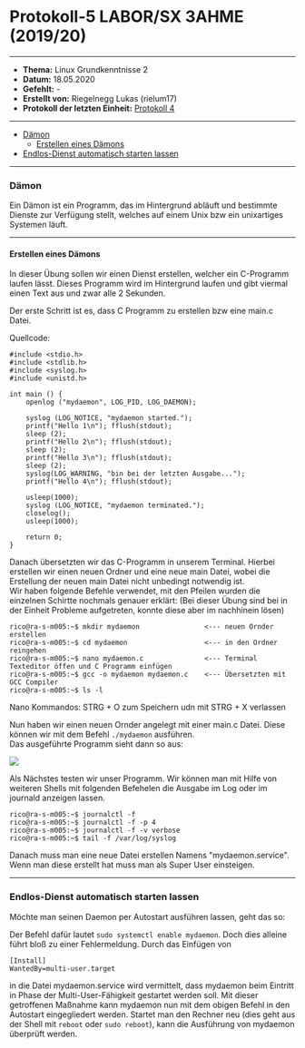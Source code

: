 # Protokoll-5 LABOR/SX 3AHME (2019/20)

---------------------------------------------------------------------------------------------

* **Thema:** Linux Grundkenntnisse 2
* **Datum:** 18.05.2020
* **Gefehlt:** -
* **Erstellt von:** Riegelnegg Lukas (rielum17)
* **Protokoll der letzten Einheit:** [Protokoll 4](https://github.com/HTLMechatronics/m17-3ahme-la1-sx/blob/rielum17/Protokoll/protokoll-4_rielum17_2020-05-11.md)
----------------------------------------------------------------------------------------------

* [Dämon](#Dämon)
  * [Erstellen eines Dämons](#Erstellen-eines-Dämons)
* [Endlos-Dienst automatisch starten lassen](#endlos-dienst-automatisch-starten-lassen)

----------------------------------------------------------------------------------------------------------

### Dämon
Ein Dämon ist ein Programm, das im Hintergrund abläuft und bestimmte Dienste zur Verfügung stellt, welches auf einem Unix bzw ein unixartiges Systemen läuft.

----------------------------------------------------------------------------------------------------------

#### Erstellen eines Dämons
In dieser Übung sollen wir einen Dienst erstellen, welcher ein C-Programm laufen lässt. Dieses Programm wird im Hintergrund laufen und gibt viermal einen Text aus und zwar alle 2 Sekunden.

Der erste Schritt ist es, dass C Programm zu erstellen bzw eine main.c Datei.

Quellcode:
```
#include <stdio.h>
#include <stdlib.h>
#include <syslog.h>
#include <unistd.h>

int main () {
    openlog ("mydaemon", LOG_PID, LOG_DAEMON);

    syslog (LOG_NOTICE, "mydaemon started.");
    printf("Hello 1\n"); fflush(stdout);
    sleep (2);
    printf("Hello 2\n"); fflush(stdout);
    sleep (2);
    printf("Hello 3\n"); fflush(stdout);
    sleep (2);
    syslog(LOG_WARNING, "bin bei der letzten Ausgabe...");
    printf("Hello 4\n"); fflush(stdout);

    usleep(1000);
    syslog (LOG_NOTICE, "mydaemon terminated.");
    closelog();
    usleep(1000);

    return 0;
}
```

Danach übersetzten wir das C-Programm in unserem Terminal. Hierbei erstellen wir einen neuen Ordner und eine neue main Datei, wobei die Erstellung der neuen main Datei nicht unbedingt notwendig ist.  
Wir haben folgende Befehle verwendet, mit den Pfeilen wurden die einzelnen Schirtte nochmals genauer erklärt:
(Bei dieser Übung sind bei in der Einheit Probleme aufgetreten, konnte diese aber im nachhinein lösen)
```
rico@ra-s-m005:~$ mkdir mydaemon                <--- neuen Ornder erstellen
rico@ra-s-m005:~$ cd mydaemon                   <--- in den Ordner reingehen
rico@ra-s-m005:~$ nano mydaemon.c               <--- Terminal Texteditor öffen und C Programm einfügen
rico@ra-s-m005:~$ gcc -o mydaemon mydaemon.c    <--- Übersetzten mit GCC Compiler
rico@ra-s-m005:~$ ls -l  
```
Nano Kommandos: STRG + O zum Speichern udn mit STRG + X verlassen

Nun haben wir einen neuen Ornder angelegt mit einer main.c Datei. Diese können wir mit dem Befehl ```./mydaemon``` ausführen.  
Das ausgeführte Programm sieht dann so aus:

![](https://cdn.discordapp.com/attachments/533640508439003137/712609273674334248/Bildschirmfoto_2020-05-20_12-02-43.png)

Als Nächstes testen wir unser Programm. Wir können man mit Hilfe von weiteren Shells mit folgenden Befehelen die Ausgabe im Log oder im journald anzeigen lassen.
```
rico@ra-s-m005:~$ journalctl -f
rico@ra-s-m005:~$ journalctl -f -p 4
rico@ra-s-m005:~$ journalctl -f -v verbose
rico@ra-s-m005:~$ tail -f /var/log/syslog
```
Danach muss man eine neue Datei erstellen Namens "mydaemon.service".
Wenn man diese erstellt hat muss man als Super User einsteigen.

----------------------------------------------------------------------------------------------------------

### Endlos-Dienst automatisch starten lassen
Möchte man seinen Daemon per Autostart ausführen lassen, geht das so:

Der Befehl dafür lautet `sudo systemctl enable mydaemon`. Doch dies alleine führt bloß zu einer Fehlermeldung. Durch das Einfügen von
```
[Install]
WantedBy=multi-user.target
```
 in die Datei mydaemon.service wird vermittelt, dass mydaemon beim Eintritt in Phase der Multi-User-Fähigkeit gestartet werden soll. Mit dieser getroffenen Maßnahme kann mydaemon nun mit dem obigen Befehl in den Autostart eingegliedert werden. Startet man den Rechner neu (dies geht aus der Shell mit `reboot` oder `sudo reboot`), kann die Ausführung von mydaemon überprüft werden.
